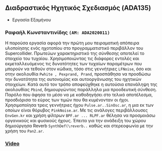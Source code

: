 ## Διαδραστικός Ηχητικός Σχεδιασμός (ADA135)
- Eργασία Εξαμήνου

### Ραφαήλ Κωνσταντινίδης ```(ΑΜ: ADA2020011)``` 

Η παρούσα εργασία αφορά την πρώτη μου πειραματική απόπειρα υλοποίησης ενός ηχοτοπίου στο προγραμματιστικό περιβάλλον του Supercollider.
Πρωτεύων χαρακτηριστικό της σύνθεσης αποτελεί το στοιχείο του τυχαίου. Χρησιμοποιώντας τις διάφορες εντολές και εκμεταλλευόμενος τις δυνατότητες 
των τυχαίων παραμέτρων που μπορούν να τεθούν στον κώδικα, τόσο στις γεννήτριες ```LFNoise```, όσο και στην ακολουθία ```Pwhite , Pexprand, Prand```,
προσπάθησα να προσδώσω την δυνατότητα της αυτονομίας και αυτοοργάνωσης του ηχητικών στοιχείων. Kατά αυτό τον τρόπο αποφεύχθηκε η αυτούσια 
επανάληψη της ακολουθίας ```Pbind```, δημιουργώντας παράλληλα μια προοδευτική σύνθεση. Παρόλο που άφησα το μέσο να με καθοδηγήσει στο
τελικό αποτέλεσμα, προσδιόρισα το εύρος των τιμών που θα κυμένονταν οι ήχοι. Χρησιμοποίησα τρεις γεννήτριες ήχου ```Pulse.ar..SinOsc.ar```,
η μια εκ των οποίων είναι θόρυβος ```PinkNoise.ar```. Με τις ανάλογες περιβάλλουσες ```EnvGen.kr``` και χρήση φίλτρων ```BPF.ar ... RLPF.ar```
θέλησα να προσμοιάσω οργανικούς και φυσικούς ήχους. Έπειτα για την ανάδειξη του χώρου δημιούργησα Reverb ```SynthDef(\reverb..``` καθώς και στερεοφωνία
με την χρήση του ```Pan2.ar```.










### [Video](https://1drv.ms/v/s!AjVIyz1h0tNBhkLIDxcqg5VnSngE)
